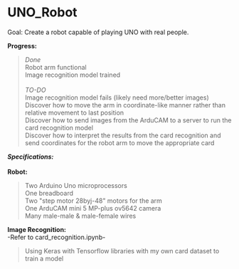 # UNO_Robot
Goal: Create a robot capable of playing UNO with real people.</br>

__Progress:__</br>
> *Done*</br>
> Robot arm functional</br>
> Image recognition model trained<br></br>
*TO-DO*</br>
> Image recognition model fails (likely need more/better images)</br>
> Discover how to move the arm in coordinate-like manner rather than relative movement to last position</br>
> Discover how to send images from the ArduCAM to a server to run the card recognition model</br>
> Discover how to interpret the results from the card recognition and send coordinates for the robot arm to move the appropriate card</br>

__*Specifications:*__<br></br>
__Robot:__</br>
> Two Arduino Uno microprocessors</br>
> One breadboard</br>
> Two "step motor 28byj-48" motors for the arm</br>
> One ArduCAM mini 5 MP-plus ov5642 camera</br>
> Many male-male & male-female wires</br>

__Image Recognition:__</br>
-Refer to card_recognition.ipynb-</br>
> Using Keras with Tensorflow libraries with my own card dataset to train a model</br>
